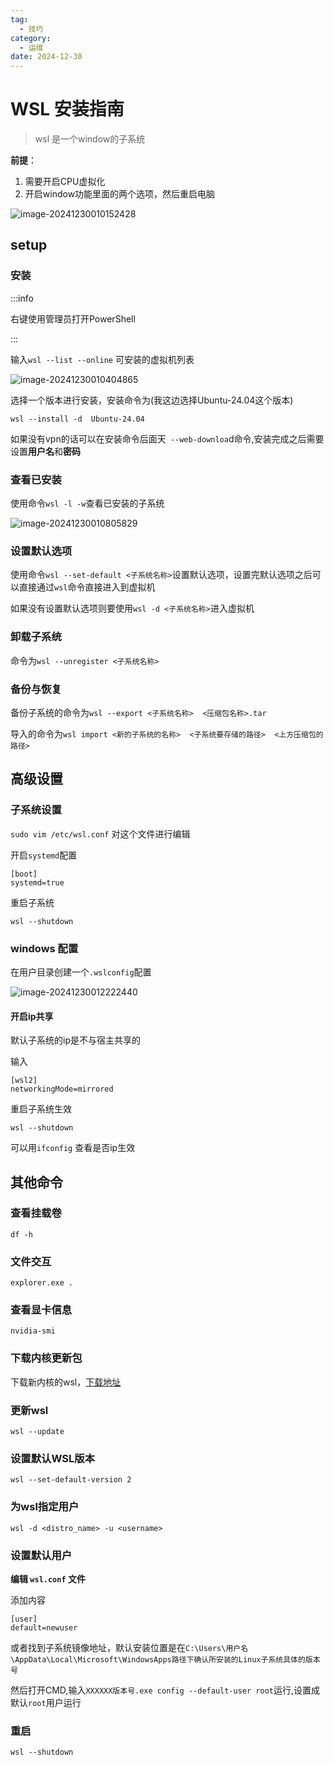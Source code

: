 ```yaml
---
tag:
  - 技巧
category:
  - 运维
date: 2024-12-30
---
```


# WSL 安装指南

>wsl 是一个window的子系统

**前提**：

1. 需要开启CPU虚拟化
2. 开启window功能里面的两个选项，然后重启电脑

![image-20241230010152428](20241230-wsl安装指南.assets/image-20241230010152428.png)



## setup

### 安装

:::info

右键使用管理员打开PowerShell

:::

输入`wsl --list --online` 可安装的虚拟机列表

![image-20241230010404865](20241230-wsl安装指南.assets/image-20241230010404865.png)

选择一个版本进行安装，安装命令为(我这边选择Ubuntu-24.04这个版本)

`wsl --install -d  Ubuntu-24.04 `

如果没有vpn的话可以在安装命令后面天` --web-downloa`d命令,安装完成之后需要设置**用户名**和**密码**

### 查看已安装

使用命令`wsl -l -w`查看已安装的子系统

![image-20241230010805829](20241230-wsl安装指南.assets/image-20241230010805829.png)

### 设置默认选项

使用命令`wsl --set-default <子系统名称>`设置默认选项，设置完默认选项之后可以直接通过`wsl`命令直接进入到虚拟机

如果没有设置默认选项则要使用`wsl -d <子系统名称>`进入虚拟机

### 卸载子系统

命令为`wsl --unregister <子系统名称>`

### 备份与恢复

备份子系统的命令为`wsl --export <子系统名称>  <压缩包名称>.tar`

导入的命令为`wsl import <新的子系统的名称>  <子系统要存储的路径>  <上方压缩包的路径>`    

## 高级设置

 ### 子系统设置

`sudo vim /etc/wsl.conf` 对这个文件进行编辑 

开启`systemd`配置

```shell
[boot]
systemd=true
```

重启子系统

`wsl --shutdown`

### windows 配置

在用户目录创建一个`.wslconfig`配置

![image-20241230012222440](20241230-wsl安装指南.assets/image-20241230012222440.png)

#### 开启ip共享

默认子系统的ip是不与宿主共享的

输入

```shell
[wsl2]
networkingMode=mirrored
```

重启子系统生效

`wsl --shutdown`

可以用`ifconfig` 查看是否ip生效

## 其他命令

### 查看挂载卷

`df -h`

### 文件交互

`explorer.exe .`

### 查看显卡信息

`nvidia-smi`

### 下载内核更新包

下载新内核的wsl，[下载地址](https://wslstorestorage.blob.core.windows.net/wslblob/wsl_update_x64.msi)

### 更新wsl

`wsl --update`

### 设置默认WSL版本

`wsl --set-default-version 2`

### 为wsl指定用户

`wsl -d <distro_name> -u <username>`

### 设置默认用户

**编辑 `wsl.conf` 文件**

添加内容

```SHELL
[user]
default=newuser
```

或者找到子系统镜像地址，默认安装位置是在`C:\Users\用户名\AppData\Local\Microsoft\WindowsApps路径下确认所安装的Linux子系统具体的版本号`

然后打开CMD,输入`XXXXXX版本号.exe config --default-user root`运行,设置成默认`root`用户运行

### 重启

`wsl --shutdown `